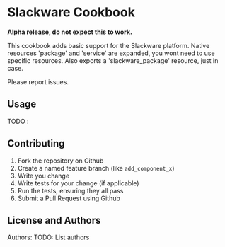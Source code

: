 Slackware Cookbook
=================
**Alpha release, do not expect this to work.**

This cookbook adds basic support for the Slackware platform.
Native resources 'package' and 'service' are expanded, you wont need to use specific resources.
Also exports a 'slackware_package' resource, just in case.

Please report issues.


Usage
-----
TODO :

Contributing
------------
1. Fork the repository on Github
2. Create a named feature branch (like `add_component_x`)
3. Write you change
4. Write tests for your change (if applicable)
5. Run the tests, ensuring they all pass
6. Submit a Pull Request using Github

License and Authors
-------------------
Authors: TODO: List authors
